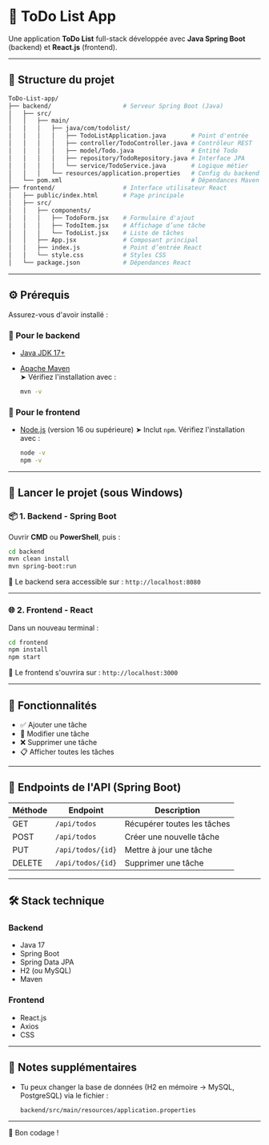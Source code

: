 # 📝 ToDo List App

Une application **ToDo List** full-stack développée avec **Java Spring Boot** (backend) et **React.js** (frontend).

---

## 📁 Structure du projet

```bash
ToDo-List-app/
├── backend/                    # Serveur Spring Boot (Java)
│   ├── src/
│   │   ├── main/
│   │   │   ├── java/com/todolist/
│   │   │   │   ├── TodoListApplication.java       # Point d'entrée
│   │   │   │   ├── controller/TodoController.java # Contrôleur REST
│   │   │   │   ├── model/Todo.java                # Entité Todo
│   │   │   │   ├── repository/TodoRepository.java # Interface JPA
│   │   │   │   └── service/TodoService.java       # Logique métier
│   │   │   └── resources/application.properties   # Config du backend
│   └── pom.xml                                    # Dépendances Maven
├── frontend/                   # Interface utilisateur React
│   ├── public/index.html       # Page principale
│   ├── src/
│   │   ├── components/
│   │   │   ├── TodoForm.jsx    # Formulaire d'ajout
│   │   │   ├── TodoItem.jsx    # Affichage d’une tâche
│   │   │   └── TodoList.jsx    # Liste de tâches
│   │   ├── App.jsx             # Composant principal
│   │   ├── index.js            # Point d’entrée React
│   │   └── style.css           # Styles CSS
│   └── package.json            # Dépendances React
```

---

## ⚙️ Prérequis

Assurez-vous d'avoir installé :

### 🔧 Pour le backend

- [Java JDK 17+](https://adoptium.net/en-GB/)
- [Apache Maven](https://maven.apache.org/download.cgi)  
  ➤ Vérifiez l'installation avec :  

  ```bash
  mvn -v
  ```

### 🔧 Pour le frontend

- [Node.js](https://nodejs.org/en/) (version 16 ou supérieure)
  ➤ Inclut `npm`. Vérifiez l'installation avec :  

  ```bash
  node -v
  npm -v
  ```

---

## 🚀 Lancer le projet (sous Windows)

### 📦 1. Backend - Spring Boot

Ouvrir **CMD** ou **PowerShell**, puis :

```bash
cd backend
mvn clean install
mvn spring-boot:run
```

📍 Le backend sera accessible sur : `http://localhost:8080`

---

### 🌐 2. Frontend - React

Dans un nouveau terminal :

```bash
cd frontend
npm install
npm start
```

📍 Le frontend s'ouvrira sur : `http://localhost:3000`

---

## 🔄 Fonctionnalités

- ✅ Ajouter une tâche
- 📝 Modifier une tâche
- ❌ Supprimer une tâche
- 📋 Afficher toutes les tâches

---

## 📡 Endpoints de l'API (Spring Boot)

| Méthode | Endpoint          | Description                    |
|---------|-------------------|--------------------------------|
| GET     | `/api/todos`      | Récupérer toutes les tâches    |
| POST    | `/api/todos`      | Créer une nouvelle tâche       |
| PUT     | `/api/todos/{id}` | Mettre à jour une tâche        |
| DELETE  | `/api/todos/{id}` | Supprimer une tâche            |

---

## 🛠️ Stack technique

### Backend

- Java 17
- Spring Boot
- Spring Data JPA
- H2 (ou MySQL)
- Maven

### Frontend

- React.js
- Axios
- CSS

---

## 📝 Notes supplémentaires

- Tu peux changer la base de données (H2 en mémoire → MySQL, PostgreSQL) via le fichier :

  ```sh
  backend/src/main/resources/application.properties
  ```

---

🎉 Bon codage !
